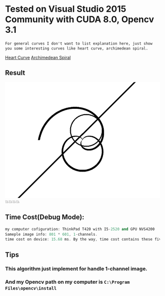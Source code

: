 # Tested on Visual Studio 2015 Community with CUDA 8.0, Opencv 3.1

```
For general curves I don't want to list explanation here, just show you some interesting curves like heart curve, archimedean spiral.
```
[Heart Curve](https://en.wikipedia.org/wiki/Cardioid)
[Archimedean Spiral](https://en.wikipedia.org/wiki/Archimedean_spiral)

## Result
![curves](curves.jpg)
:boom::boom::boom::boom:

## Time Cost(Debug Mode):
```cpp
my computer cofiguration: ThinkPad T420 with I5-2520 and GPU NVS4200
Sameple image info: 801 * 601, 1-channels.
time cost on device: 15.68 ms. By the way, time cost contains these five curves running time.
```

## Tips
### This algorithm just implement for handle 1-channel image.
### And my Opencv path on my computer is ```C:\Program Files\opencv\install```

